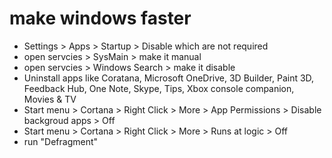 # make windows faster
- Settings > Apps > Startup > Disable which are not required
- open servcies > SysMain > make it manual
- open servcies > Windows Search > make it disable
- Uninstall apps like Coratana, Microsoft OneDrive, 3D Builder, Paint 3D, Feedback Hub, One Note, Skype, Tips, Xbox console companion, Movies & TV
- Start menu > Cortana > Right Click > More > App Permissions > Disable backgroud apps > Off
- Start menu > Cortana > Right Click > More > Runs at logic > Off
- run "Defragment"
